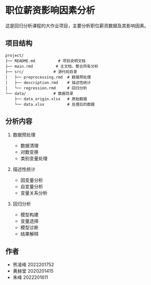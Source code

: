 # 职位薪资影响因素分析

这是回归分析课程的大作业项目，主要分析职位薪资数据及其影响因素。

## 项目结构

```
project/
├── README.md          # 项目说明文档
├── main.rmd          # 主文档，整合所有分析
├── src/             # 源代码目录
│   ├── preprocessing.rmd  # 数据预处理
│   ├── description.rmd    # 描述性统计
│   └── regression.rmd     # 回归分析
└── data/            # 数据目录
    ├── data_origin.xlsx   # 原始数据
    └── data.xlsx          # 处理后的数据
```

## 分析内容

1. 数据预处理
   - 数据清理
   - 对数变换
   - 类别变量处理

2. 描述性统计
   - 因变量分析
   - 自变量分析
   - 变量关系分析

3. 回归分析
   - 模型构建
   - 变量选择
   - 模型诊断
   - 结果解释

## 作者
- 熊凌峰 2022201752
- 黄赫堂 2020201415
- 朱峰 2022201611
